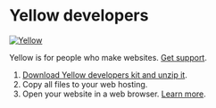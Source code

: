 Yellow developers
=================
[![Yellow](https://raw.githubusercontent.com/wiki/datenstrom/yellow/images/yellow.jpg)](http://datenstrom.se/yellow)

Yellow is for people who make websites. [Get support](http://developers.datenstrom.se/help/support).

1. [Download Yellow developers kit and unzip it](https://github.com/datenstrom/yellow-developers/archive/master.zip).  
2. Copy all files to your web hosting.  
3. Open your website in a web browser. [Learn more](http://developers.datenstrom.se/help/).
